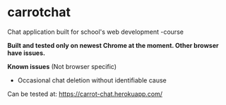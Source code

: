 # carrotchat
Chat application built for school's web development -course

**Built and tested only on newest Chrome at the moment. Other browser have issues.**

**Known issues** (Not browser specific)
* Occasional chat deletion without identifiable cause

Can be tested at: https://carrot-chat.herokuapp.com/
